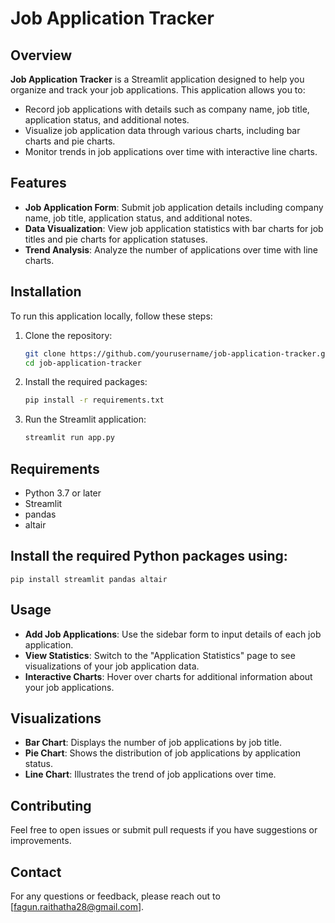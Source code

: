 # Job Application Tracker

## Overview

**Job Application Tracker** is a Streamlit application designed to help you organize and track your job applications. This application allows you to:

- Record job applications with details such as company name, job title, application status, and additional notes.
- Visualize job application data through various charts, including bar charts and pie charts.
- Monitor trends in job applications over time with interactive line charts.

## Features

- **Job Application Form**: Submit job application details including company name, job title, application status, and additional notes.
- **Data Visualization**: View job application statistics with bar charts for job titles and pie charts for application statuses.
- **Trend Analysis**: Analyze the number of applications over time with line charts.

## Installation

To run this application locally, follow these steps:

1. Clone the repository:
   ```bash
   git clone https://github.com/yourusername/job-application-tracker.git
   cd job-application-tracker

2. Install the required packages:
    ```bash
    pip install -r requirements.txt

3. Run the Streamlit application:
    ```bash
    streamlit run app.py

## Requirements
- Python 3.7 or later
- Streamlit
- pandas
- altair

## Install the required Python packages using:  
  ```pip install streamlit pandas altair```

## Usage

- **Add Job Applications**: Use the sidebar form to input details of each job application.
- **View Statistics**: Switch to the "Application Statistics" page to see visualizations of your job application data.
- **Interactive Charts**: Hover over charts for additional information about your job applications.

## Visualizations

- **Bar Chart**: Displays the number of job applications by job title.
- **Pie Chart**: Shows the distribution of job applications by application status.
- **Line Chart**: Illustrates the trend of job applications over time.

## Contributing

Feel free to open issues or submit pull requests if you have suggestions or improvements.

## Contact

For any questions or feedback, please reach out to [fagun.raithatha28@gmail.com].

